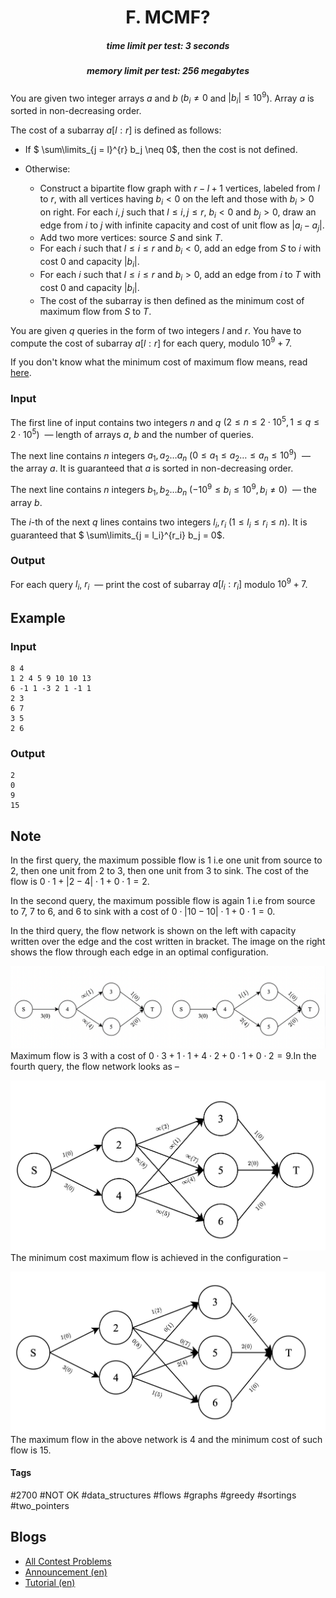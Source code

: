 <h1 style='text-align: center;'> F. MCMF?</h1>

<h5 style='text-align: center;'>time limit per test: 3 seconds</h5>
<h5 style='text-align: center;'>memory limit per test: 256 megabytes</h5>

You are given two integer arrays $a$ and $b$ ($b_i \neq 0$ and $|b_i| \leq 10^9$). Array $a$ is sorted in non-decreasing order.

The cost of a subarray $a[l:r]$ is defined as follows:

* If $ \sum\limits_{j = l}^{r} b_j \neq 0$, then the cost is not defined.
* Otherwise:


	+ Construct a bipartite flow graph with $r-l+1$ vertices, labeled from $l$ to $r$, with all vertices having $b_i \lt 0$ on the left and those with $b_i \gt 0$ on right. For each $i, j$ such that $l \le i, j \le r$, $b_i<0$ and $b_j>0$, draw an edge from $i$ to $j$ with infinite capacity and cost of unit flow as $|a_i-a_j|$.
	+ Add two more vertices: source $S$ and sink $T$.
	+ For each $i$ such that $l \le i \le r$ and $b_i<0$, add an edge from $S$ to $i$ with cost $0$ and capacity $|b_i|$.
	+ For each $i$ such that $l \le i \le r$ and $b_i>0$, add an edge from $i$ to $T$ with cost $0$ and capacity $|b_i|$.
	+ The cost of the subarray is then defined as the minimum cost of maximum flow from $S$ to $T$.

You are given $q$ queries in the form of two integers $l$ and $r$. You have to compute the cost of subarray $a[l:r]$ for each query, modulo $10^9 + 7$.

If you don't know what the minimum cost of maximum flow means, read [here](https://en.wikipedia.org/wiki/Minimum-cost_flow_problem).

### Input

The first line of input contains two integers $n$ and $q$ $(2 \leq n \leq 2\cdot 10^5, 1 \leq q \leq 2\cdot10^5)$  — length of arrays $a$, $b$ and the number of queries.

The next line contains $n$ integers $a_1,a_2 \ldots a_n$ ($0 \leq a_1 \le a_2 \ldots \le a_n \leq 10^9)$  — the array $a$. It is guaranteed that $a$ is sorted in non-decreasing order.

The next line contains $n$ integers $b_1,b_2 \ldots b_n$ $(-10^9\leq b_i \leq 10^9, b_i \neq 0)$  — the array $b$.

The $i$-th of the next $q$ lines contains two integers $l_i,r_i$ $(1\leq l_i \leq r_i \leq n)$. It is guaranteed that $ \sum\limits_{j = l_i}^{r_i} b_j = 0$.

### Output

For each query $l_i$, $r_i$  — print the cost of subarray $a[l_i:r_i]$ modulo $10^9 + 7$.

## Example

### Input


```text
8 4
1 2 4 5 9 10 10 13
6 -1 1 -3 2 1 -1 1
2 3
6 7
3 5
2 6
```
### Output


```text
2
0
9
15
```
## Note

In the first query, the maximum possible flow is $1$ i.e one unit from source to $2$, then one unit from $2$ to $3$, then one unit from $3$ to sink. The cost of the flow is $0 \cdot 1 + |2 - 4| \cdot 1 + 0 \cdot 1 = 2$.

In the second query, the maximum possible flow is again $1$ i.e from source to $7$, $7$ to $6$, and $6$ to sink with a cost of $0 \cdot |10 - 10| \cdot 1 + 0 \cdot 1 = 0$. 

In the third query, the flow network is shown on the left with capacity written over the edge and the cost written in bracket. The image on the right shows the flow through each edge in an optimal configuration. 

 ![](images/56689a4e4fbcfefa47e76db9833cc7f7ea06927c.png)  Maximum flow is $3$ with a cost of $0 \cdot 3 + 1 \cdot 1 + 4 \cdot 2 + 0 \cdot 1 + 0 \cdot 2 = 9$.In the fourth query, the flow network looks as – 

 ![](images/67dfa9ca24073c6ee332b6c91b1b9cdbc2043ac9.png) The minimum cost maximum flow is achieved in the configuration – 

 ![](images/971e9e7aea3ec6c0a07c562b3c65338f2662ed1e.png) The maximum flow in the above network is 4 and the minimum cost of such flow is 15.



#### Tags 

#2700 #NOT OK #data_structures #flows #graphs #greedy #sortings #two_pointers 

## Blogs
- [All Contest Problems](../Codeforces_Round_793_(Div._2).md)
- [Announcement (en)](../blogs/Announcement_(en).md)
- [Tutorial (en)](../blogs/Tutorial_(en).md)
